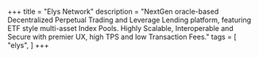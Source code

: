 +++
title = "Elys Network"
description = "NextGen oracle-based Decentralized Perpetual Trading and Leverage Lending platform, featuring ETF style multi-asset Index Pools. Highly Scalable, Interoperable and Secure with premier UX, high TPS and low Transaction Fees."
tags = [
    "elys",
]
+++

